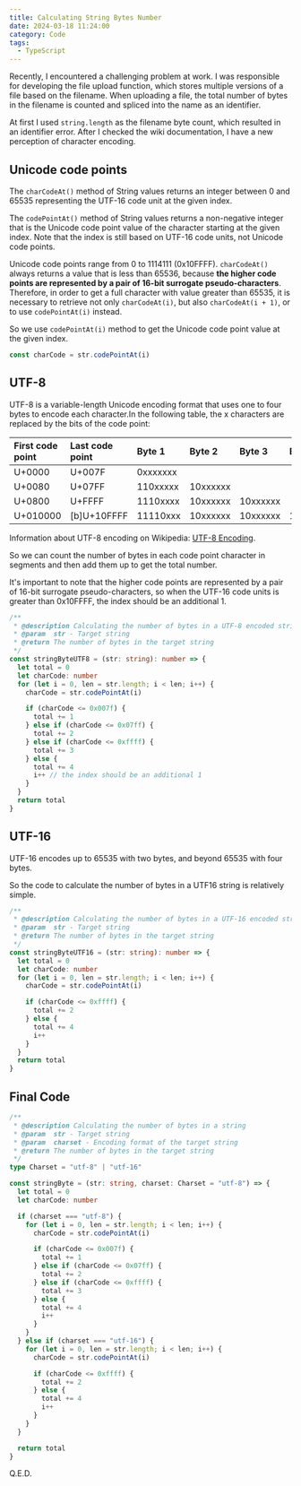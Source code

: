 ```yaml
---
title: Calculating String Bytes Number
date: 2024-03-18 11:24:00
category: Code
tags:
  - TypeScript
---
```


Recently, I encountered a challenging problem at work. I was responsible for developing the file upload function, which stores multiple versions of a file based on the filename. When uploading a file, the total number of bytes in the filename is counted and spliced into the name as an identifier.

At first I used `string.length` as the filename byte count, which resulted in an identifier error. After I checked the wiki documentation, I have a new perception of character encoding.

## Unicode code points

The `charCodeAt()` method of String values returns an integer between 0 and 65535 representing the UTF-16 code unit at the given index.

The `codePointAt()` method of String values returns a non-negative integer that is the Unicode code point value of the character starting at the given index. Note that the index is still based on UTF-16 code units, not Unicode code points.

Unicode code points range from 0 to 1114111 (0x10FFFF). `charCodeAt()` always returns a value that is less than 65536, because **the higher code points are represented by a pair of 16-bit surrogate pseudo-characters**. Therefore, in order to get a full character with value greater than 65535, it is necessary to retrieve not only `charCodeAt(i)`, but also `charCodeAt(i + 1)`, or to use `codePointAt(i)` instead.

So we use `codePointAt(i)` method to get the Unicode code point value at the given index.

```ts
const charCode = str.codePointAt(i)
```

## UTF-8

UTF-8 is a variable-length Unicode encoding format that uses one to four bytes to encode each character.In the following table, the x characters are replaced by the bits of the code point:

| First code point | Last code point | Byte 1   | Byte 2   | Byte 3   | Byte 4   |
| :--------------- | :-------------- | :------- | :------- | :------- | :------- |
| U+0000           | U+007F          | 0xxxxxxx |          |          |          |
| U+0080           | U+07FF          | 110xxxxx | 10xxxxxx |          |          |
| U+0800           | U+FFFF          | 1110xxxx | 10xxxxxx | 10xxxxxx |          |
| U+010000         | [b]U+10FFFF     | 11110xxx | 10xxxxxx | 10xxxxxx | 10xxxxxx |

Information about UTF-8 encoding on Wikipedia: [UTF-8 Encoding](https://en.wikipedia.org/wiki/UTF-8#Encoding).

So we can count the number of bytes in each code point character in segments and then add them up to get the total number.

It's important to note that the higher code points are represented by a pair of 16-bit surrogate pseudo-characters, so when the UTF-16 code units is greater than 0x10FFFF, the index should be an additional 1.

```ts
/**
 * @description Calculating the number of bytes in a UTF-8 encoded string
 * @param  str - Target string
 * @return The number of bytes in the target string
 */
const stringByteUTF8 = (str: string): number => {
  let total = 0
  let charCode: number
  for (let i = 0, len = str.length; i < len; i++) {
    charCode = str.codePointAt(i)

    if (charCode <= 0x007f) {
      total += 1
    } else if (charCode <= 0x07ff) {
      total += 2
    } else if (charCode <= 0xffff) {
      total += 3
    } else {
      total += 4
      i++ // the index should be an additional 1
    }
  }
  return total
}
```

## UTF-16

UTF-16 encodes up to 65535 with two bytes, and beyond 65535 with four bytes.

So the code to calculate the number of bytes in a UTF16 string is relatively simple.

```ts
/**
 * @description Calculating the number of bytes in a UTF-16 encoded string
 * @param  str - Target string
 * @return The number of bytes in the target string
 */
const stringByteUTF16 = (str: string): number => {
  let total = 0
  let charCode: number
  for (let i = 0, len = str.length; i < len; i++) {
    charCode = str.codePointAt(i)

    if (charCode <= 0xffff) {
      total += 2
    } else {
      total += 4
      i++
    }
  }
  return total
}
```

## Final Code

```ts
/**
 * @description Calculating the number of bytes in a string
 * @param  str - Target string
 * @param  charset - Encoding format of the target string
 * @return The number of bytes in the target string
 */
type Charset = "utf-8" | "utf-16"

const stringByte = (str: string, charset: Charset = "utf-8") => {
  let total = 0
  let charCode: number

  if (charset === "utf-8") {
    for (let i = 0, len = str.length; i < len; i++) {
      charCode = str.codePointAt(i)

      if (charCode <= 0x007f) {
        total += 1
      } else if (charCode <= 0x07ff) {
        total += 2
      } else if (charCode <= 0xffff) {
        total += 3
      } else {
        total += 4
        i++
      }
    }
  } else if (charset === "utf-16") {
    for (let i = 0, len = str.length; i < len; i++) {
      charCode = str.codePointAt(i)

      if (charCode <= 0xffff) {
        total += 2
      } else {
        total += 4
        i++
      }
    }
  }

  return total
}
```

Q.E.D.
